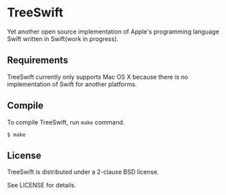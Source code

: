 TreeSwift
=====

Yet another open source implementation of Apple's programming language Swift written in Swift(work in progress).


Requirements
-----

TreeSwift currently only supports Mac OS X because there is no implementation of Swift for another platforms.


Compile
-----

To compile TreeSwift, run `make` command.

```
$ make
```


License
-----

TreeSwift is distributed under a 2-clause BSD license.

See LICENSE for details.

